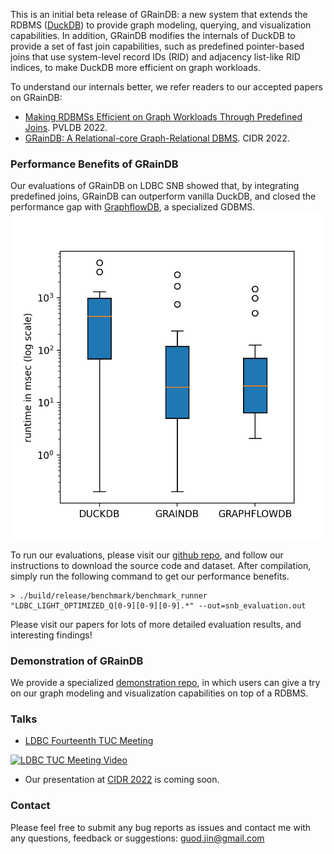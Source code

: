 This is an initial beta release of GRainDB: a new system that extends the RDBMS ([DuckDB](https://github.com/duckdb/duckdb)) to provide graph modeling, querying, and visualization capabilities.
In addition, GRainDB modifies the internals of DuckDB to provide a set of fast join capabilities, such as predefined pointer-based joins that use system-level record IDs (RID) and adjacency list-like RID indices, to make DuckDB more efficient on graph workloads.

To understand our internals better, we refer readers to our accepted papers on GRainDB:
- [Making RDBMSs Efficient on Graph Workloads Through Predefined Joins](https://arxiv.org/pdf/2108.10540.pdf). PVLDB 2022.
- [GRainDB: A Relational-core Graph-Relational DBMS](https://cs.uwaterloo.ca/~ssalihog/papers/graindb-demo.pdf). CIDR 2022.

### Performance Benefits of GRainDB
Our evaluations of GRainDB on LDBC SNB showed that, by integrating predefined joins, GRainDB can outperform vanilla DuckDB, and closed the performance gap with [GraphflowDB](http://graphflow.io), a specialized GDBMS.
![snb evaluation](figures/snb-m.png)

To run our evaluations, please visit our [github repo](https://github.com/graindb/graindb), and follow our instructions to download the source code and dataset.
After compilation, simply run the following command to get our performance benefits.
```shell
> ./build/release/benchmark/benchmark_runner "LDBC_LIGHT_OPTIMIZED_Q[0-9][0-9][0-9].*" --out=snb_evaluation.out
```

Please visit our papers for lots of more detailed evaluation results, and interesting findings!

### Demonstration of GRainDB
We provide a specialized [demonstration repo](https://github.com/graindb/graindb-demonstration), in which users can give a try on our graph modeling and visualization capabilities on top of a RDBMS.

### Talks
- [LDBC Fourteenth TUC Meeting](https://ldbcouncil.org/event/fourteenth-tuc-meeting/)

[![LDBC TUC Meeting Video](https://img.youtube.com/vi/FFK3y6vPHJs/1.jpg)](https://youtu.be/FFK3y6vPHJs)

- Our presentation at [CIDR 2022](http://cidrdb.org/cidr2022/program.html) is coming soon.

### Contact
Please feel free to submit any bug reports as issues and contact me with any questions, feedback or suggestions: guod.jin@gmail.com